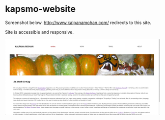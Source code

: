 # kapsmo-website

Screenshot below. http://www.kalpanamohan.com/ redirects to this site.

Site is accessible and responsive.

![screenshot of current progress](screenshot.png)
